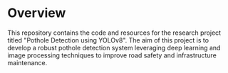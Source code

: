 # Overview
This repository contains the code and resources for the research project titled "Pothole Detection using YOLOv8". The aim of this project is to develop a robust pothole detection system leveraging deep learning and image processing techniques to improve road safety and infrastructure maintenance.
